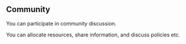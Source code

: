 ## Community

You can participate in community discussion. 

You can allocate resources, share information, and discuss policies etc.